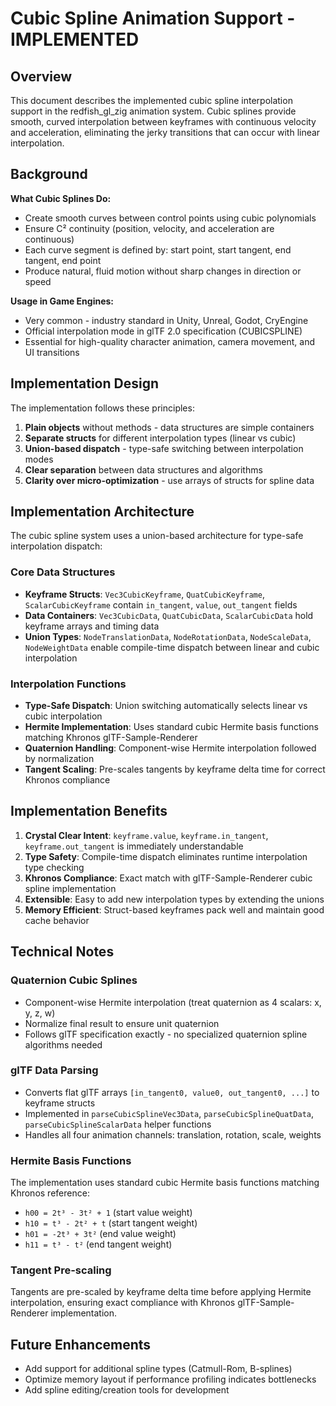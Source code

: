 # Cubic Spline Animation Support - IMPLEMENTED

## Overview

This document describes the implemented cubic spline interpolation support in the redfish_gl_zig animation system. 
Cubic splines provide smooth, curved interpolation between keyframes with continuous velocity and acceleration, 
eliminating the jerky transitions that can occur with linear interpolation.

## Background

**What Cubic Splines Do:**
- Create smooth curves between control points using cubic polynomials
- Ensure C² continuity (position, velocity, and acceleration are continuous)
- Each curve segment is defined by: start point, start tangent, end tangent, end point
- Produce natural, fluid motion without sharp changes in direction or speed

**Usage in Game Engines:**
- Very common - industry standard in Unity, Unreal, Godot, CryEngine
- Official interpolation mode in glTF 2.0 specification (CUBICSPLINE)
- Essential for high-quality character animation, camera movement, and UI transitions

## Implementation Design

The implementation follows these principles:

1. **Plain objects** without methods - data structures are simple containers
2. **Separate structs** for different interpolation types (linear vs cubic)
3. **Union-based dispatch** - type-safe switching between interpolation modes
4. **Clear separation** between data structures and algorithms
5. **Clarity over micro-optimization** - use arrays of structs for spline data

## Implementation Architecture

The cubic spline system uses a union-based architecture for type-safe interpolation dispatch:

### Core Data Structures

- **Keyframe Structs**: `Vec3CubicKeyframe`, `QuatCubicKeyframe`, `ScalarCubicKeyframe` contain `in_tangent`, `value`, `out_tangent` fields
- **Data Containers**: `Vec3CubicData`, `QuatCubicData`, `ScalarCubicData` hold keyframe arrays and timing data
- **Union Types**: `NodeTranslationData`, `NodeRotationData`, `NodeScaleData`, `NodeWeightData` enable compile-time dispatch between linear and cubic interpolation

### Interpolation Functions

- **Type-Safe Dispatch**: Union switching automatically selects linear vs cubic interpolation
- **Hermite Implementation**: Uses standard cubic Hermite basis functions matching Khronos glTF-Sample-Renderer
- **Quaternion Handling**: Component-wise Hermite interpolation followed by normalization
- **Tangent Scaling**: Pre-scales tangents by keyframe delta time for correct Khronos compliance

## Implementation Benefits

1. **Crystal Clear Intent**: `keyframe.value`, `keyframe.in_tangent`, `keyframe.out_tangent` is immediately understandable
2. **Type Safety**: Compile-time dispatch eliminates runtime interpolation type checking
3. **Khronos Compliance**: Exact match with glTF-Sample-Renderer cubic spline implementation
4. **Extensible**: Easy to add new interpolation types by extending the unions
5. **Memory Efficient**: Struct-based keyframes pack well and maintain good cache behavior

## Technical Notes

### Quaternion Cubic Splines
- Component-wise Hermite interpolation (treat quaternion as 4 scalars: x, y, z, w)
- Normalize final result to ensure unit quaternion
- Follows glTF specification exactly - no specialized quaternion spline algorithms needed

### glTF Data Parsing
- Converts flat glTF arrays `[in_tangent0, value0, out_tangent0, ...]` to keyframe structs
- Implemented in `parseCubicSplineVec3Data`, `parseCubicSplineQuatData`, `parseCubicSplineScalarData` helper functions
- Handles all four animation channels: translation, rotation, scale, weights

### Hermite Basis Functions
The implementation uses standard cubic Hermite basis functions matching Khronos reference:
- `h00 = 2t³ - 3t² + 1` (start value weight)
- `h10 = t³ - 2t² + t` (start tangent weight)  
- `h01 = -2t³ + 3t²` (end value weight)
- `h11 = t³ - t²` (end tangent weight)

### Tangent Pre-scaling
Tangents are pre-scaled by keyframe delta time before applying Hermite interpolation, ensuring exact compliance with Khronos glTF-Sample-Renderer implementation.

## Future Enhancements

- Add support for additional spline types (Catmull-Rom, B-splines)
- Optimize memory layout if performance profiling indicates bottlenecks
- Add spline editing/creation tools for development